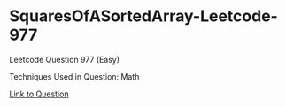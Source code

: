 # SquaresOfASortedArray-Leetcode-977

Leetcode Question 977 (Easy)

Techniques Used in Question:
Math

[Link to Question](https://leetcode.com/problems/squares-of-a-sorted-array/)
